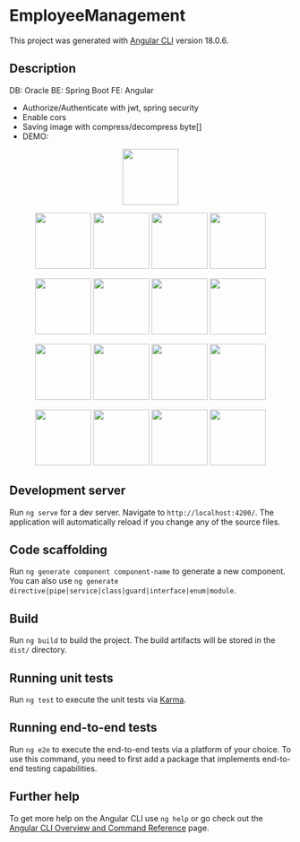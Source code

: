 # EmployeeManagement
This project was generated with [Angular CLI](https://github.com/angular/angular-cli) version 18.0.6.
## Description
DB: Oracle
BE: Spring Boot
FE: Angular
* Authorize/Authenticate with jwt, spring security
* Enable cors
* Saving image with compress/decompress byte[]
* DEMO:
<p align="middle">
    <img src="https://github.com/TrymoretimeH/EmployeeManagement/assets/96780850/0cb1ffa5-3acb-4656-94e5-243b39d9f08c" width="100">
</p>
  <p align="middle">
    <img src="https://github.com/TrymoretimeH/EmployeeManagement/assets/96780850/18f436b7-7648-4ca7-b9af-2b19f1fe3f31" width="100">
    <img src="https://github.com/TrymoretimeH/EmployeeManagement/assets/96780850/b38ed707-e6f8-4d8b-b04e-30341b6b59a0" width="100">
    <img src="https://github.com/TrymoretimeH/EmployeeManagement/assets/96780850/f2861187-0be9-4c5b-9794-4c8a560229ea" width="100">
    <img src="https://github.com/TrymoretimeH/EmployeeManagement/assets/96780850/ea989725-086d-4ce2-bdeb-351b4a3fe774" width="100">
  </p>

  <p align="middle">
    <img src="https://github.com/TrymoretimeH/EmployeeManagement/assets/96780850/c0eb99fa-c398-4805-83ba-15a481f035c8" width="100">
    <img src="https://github.com/TrymoretimeH/EmployeeManagement/assets/96780850/ab63d97c-f00c-4bc2-b1c2-c77530910c42" width="100">
    <img src="https://github.com/TrymoretimeH/EmployeeManagement/assets/96780850/ae294344-ff33-4f1d-a2bf-8c5aa364d014" width="100">
    <img src="https://github.com/TrymoretimeH/EmployeeManagement/assets/96780850/5d5240bd-dd52-4c62-b054-d220ad2d20a1" width="100">
  </p>

  <p align="middle">
    <img src="https://github.com/TrymoretimeH/EmployeeManagement/assets/96780850/4c6578ec-a664-47a4-8b63-0c797b915e12" width="100">
    <img src="https://github.com/TrymoretimeH/EmployeeManagement/assets/96780850/44abb573-3b9f-47ae-a4f8-720ec5a2c125" width="100">
    <img src="https://github.com/TrymoretimeH/EmployeeManagement/assets/96780850/5d91af2b-a4d2-4d58-bf5d-9d2f3f0cfe75" width="100">
    <img src="https://github.com/TrymoretimeH/EmployeeManagement/assets/96780850/27080a4e-c147-4e50-8402-74edb0389540" width="100">
  </p>

  <p align="middle">
    <img src="https://github.com/TrymoretimeH/EmployeeManagement/assets/96780850/6eedb235-9a67-4a1f-ba89-42a0cc99a6a5" width="100">
    <img src="https://github.com/TrymoretimeH/EmployeeManagement/assets/96780850/ca04c3af-0b3a-4f50-add3-7a501b0b92bb" width="100">
    <img src="https://github.com/TrymoretimeH/EmployeeManagement/assets/96780850/e15417b2-fca0-4cee-9c8f-e715d87cf2e2" width="100">
    <img src="https://github.com/TrymoretimeH/EmployeeManagement/assets/96780850/c76ec6e8-f4f0-4f57-b091-646c1b0fb7e9" width="100">
  </p>
  


## Development server

Run `ng serve` for a dev server. Navigate to `http://localhost:4200/`. The application will automatically reload if you change any of the source files.

## Code scaffolding

Run `ng generate component component-name` to generate a new component. You can also use `ng generate directive|pipe|service|class|guard|interface|enum|module`.

## Build

Run `ng build` to build the project. The build artifacts will be stored in the `dist/` directory.

## Running unit tests

Run `ng test` to execute the unit tests via [Karma](https://karma-runner.github.io).

## Running end-to-end tests

Run `ng e2e` to execute the end-to-end tests via a platform of your choice. To use this command, you need to first add a package that implements end-to-end testing capabilities.

## Further help

To get more help on the Angular CLI use `ng help` or go check out the [Angular CLI Overview and Command Reference](https://angular.dev/tools/cli) page.
